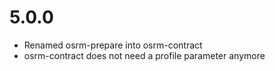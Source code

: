 # 5.0.0
   - Renamed osrm-prepare into osrm-contract
   - osrm-contract does not need a profile parameter anymore
